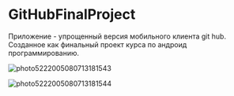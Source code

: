 # GitHubFinalProject
Приложение - упрощенный версия мобильного клиента git hub. Созданное как финальный проект курса по андроид программированию.

![photo5222005080713181543](https://user-images.githubusercontent.com/55498731/170251816-adcd3bf3-3710-48ab-9178-cc6eaf612cde.jpg)

![photo5222005080713181544](https://user-images.githubusercontent.com/55498731/170251719-edd55578-d4ec-4eaf-a658-22ee50be0547.jpg)
